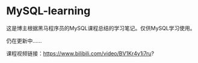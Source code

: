 # MySQL-learning
这是博主根据黑马程序员的MySQL课程总结的学习笔记。仅供MySQL学习使用。  

仍在更新中......  

课程视频链接：https://www.bilibili.com/video/BV1Kr4y1i7ru?
